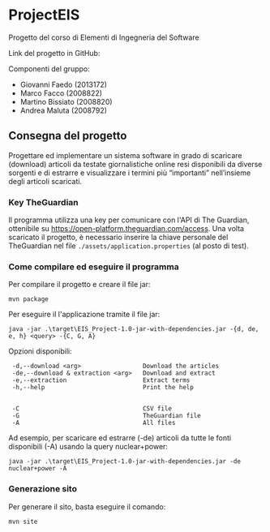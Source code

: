 # ProjectEIS
Progetto del corso di Elementi di Ingegneria del Software

Link del progetto in GitHub: 

Componenti del gruppo:
- Giovanni Faedo (2013172)
- Marco Facco (2008822)
- Martino Bissiato (2008820)
- Andrea Maluta (2008792)

## Consegna del progetto
Progettare ed implementare un sistema software in grado di
scaricare (download) articoli da testate giornalistiche online resi
disponibili da diverse sorgenti e di estrarre e visualizzare i termini
più “importanti” nell’insieme degli articoli scaricati.

### Key TheGuardian
Il programma utilizza una key per comunicare con l'API di The Guardian, ottenibile su https://open-platform.theguardian.com/access.
Una volta scaricato il progetto, è necessario inserire la chiave personale del TheGuardian nel file `./assets/application.properties` (al posto di test).
### Come compilare ed eseguire il programma
Per compilare il progetto e creare il file jar:
```
mvn package
```
Per eseguire il l'applicazione tramite il file jar:
```
java -jar .\target\EIS_Project-1.0-jar-with-dependencies.jar -{d, de, e, h} <query> -{C, G, A}
```

Opzioni disponibili:
```
 -d,--download <arg>                 Download the articles
 -de,--download & extraction <arg>   Download and extract
 -e,--extraction                     Extract terms
 -h,--help                           Print the help


 -C                                  CSV file
 -G                                  TheGuardian file
 -A                                  All files
```
Ad esempio, per scaricare ed estrarre (-de) articoli da tutte le fonti disponibili (-A) usando la query nuclear+power:
```
java -jar .\target\EIS_Project-1.0-jar-with-dependencies.jar -de nuclear+power -A
```
### Generazione sito
Per generare il sito, basta eseguire il comando:
```
mvn site
```
